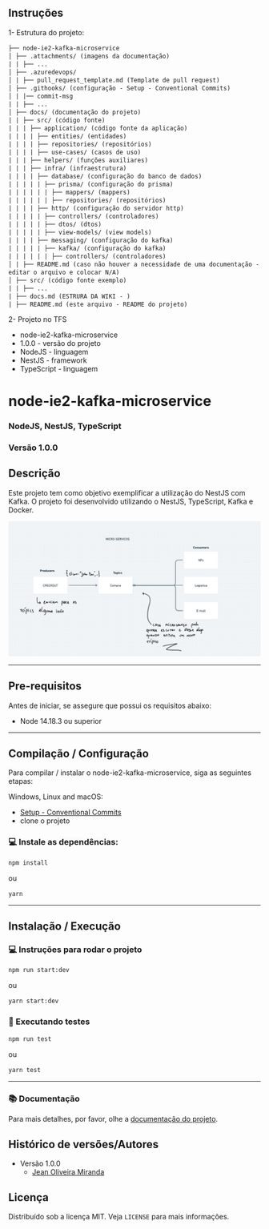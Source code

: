 ## Instruções

1- Estrutura do projeto:
```
├── node-ie2-kafka-microservice
│ ├── .attachments/ (imagens da documentação)
| | ├── ...
│ ├── .azuredevops/
│ | ├── pull_request_template.md (Template de pull request)
│ ├── .githooks/ (configuração - Setup - Conventional Commits)
│ | |── commit-msg
| | ├── ...
│ ├── docs/ (documentação do projeto)
| | ├── src/ (código fonte)
| | | ├── application/ (código fonte da aplicação)
| | | | ├── entities/ (entidades)
| | | | ├── repositories/ (repositórios)
| | | | ├── use-cases/ (casos de uso)
| | | ├── helpers/ (funções auxiliares)
| | | ├── infra/ (infraestrutura)
| | | | ├── database/ (configuração do banco de dados)
| | | | | ├── prisma/ (configuração do prisma)
| | | | | | ├── mappers/ (mappers)
| | | | | | ├── repositories/ (repositórios)
| | | | ├── http/ (configuração do servidor http)
| | | | | ├── controllers/ (controladores)
| | | | | ├── dtos/ (dtos)
| | | | | ├── view-models/ (view models)
| | | | ├── messaging/ (configuração do kafka)
| | | | | ├── kafka/ (configuração do kafka)
| | | | | | ├── controllers/ (controladores)
│ | ├── README.md (caso não houver a necessidade de uma documentação - editar o arquivo e colocar N/A)
│ ├── src/ (código fonte exemplo)
| | ├── ...
| ├── docs.md (ESTRURA DA WIKI - )
| ├── README.md (este arquivo - README do projeto)
```

2- Projeto no TFS
 * node-ie2-kafka-microservice
 * 1.0.0 - versão do projeto
 * NodeJS - linguagem
 * NestJS - framework
 * TypeScript - linguagem


# node-ie2-kafka-microservice
### NodeJS, NestJS, TypeScript
### Versão 1.0.0

## Descrição
Este projeto tem como objetivo exemplificar a utilização do NestJS com Kafka. O projeto foi desenvolvido utilizando o NestJS, TypeScript, Kafka e Docker.

![images.png](.attachments/01.png)

---

## Pre-requisitos

Antes de iniciar, se assegure que possui os requisitos abaixo:
* Node 14.18.3 ou superior

---

## Compilação / Configuração

Para compilar / instalar o node-ie2-kafka-microservice, siga as seguintes etapas:

Windows, Linux and macOS:

- [Setup - Conventional Commits](https://tfs.iteris.com.br/Iteris%20-%20GC/GC%20-%20Common/_wiki/wikis/GC/28/git-setup-de-gitHook-para-obrigar-mensagens-no-padr%C3%A3o-'Conventional-Commits')
- clone o projeto

### 💻 Instale as dependências:
```bash
npm install
```
ou
```bash
yarn
```
---

## Instalação / Execução

### 💻 Instruções para rodar o projeto
```bash
npm run start:dev
```
ou
```bash
yarn start:dev
```

### 🐞 Executando testes
```bash
npm run test
```
ou
```bash
yarn test
```

---
### 📚 Documentação
Para mais detalhes, por favor, olhe a [documentação do projeto](/docs/README.md).

## Histórico de versões/Autores

* Versão 1.0.0
  - [Jean Oliveira Miranda](https://teams.microsoft.com/l/chat/0/0?users=<jean.miranda@iteris.com.br>)

## Licença
Distribuído sob a licença MIT. Veja `LICENSE` para mais informações.
